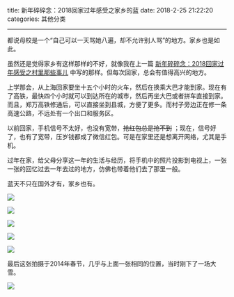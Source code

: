 title: 新年碎碎念：2018回家过年感受之家乡的蓝
date: 2018-2-25 21:22:20
categories: 其他分类

---

都说母校是一个“自己可以一天骂她八遍，却不允许别人骂”的地方。家乡也是如此。

<!--more-->



虽然还是觉得家乡有这样那样的不好，就像我在上一篇 [新年碎碎念：2018回家过年感受之村里那些事儿](https://steemit.com/cn/@drunkevil/2018) 中写的那样。但每次回家，总会有值得高兴的地方。

上学那会，从上海回家要坐十五个小时的火车，然后在换乘大巴才能到家。现在有了高铁，最快四个小时就可以到达所在的城市，然后再坐大巴或者拼车直接到家。而且，郑万高铁修通后，可以直接坐到县城，方便了更多。而村子旁边正在修一条高速公路，不远处有一个出口和服务区。

以前回家，手机信号不太好，也没有宽带，~~抢红包总是抢不到~~ ；现在，信号好了，也有了宽带，压岁钱都成了微信红包。可是在家里还是想离开网络，尤其是手机。

过年在家，给父母分享这一年的生活与经历，将手机中的照片投影到电视上，一张一张的回忆过去一年去过的地方，仿佛也带着他们去了那里一般。

蓝天不只在国外才有，家乡也有。

![](https://steemitimages.com/DQmZ5gY2iReDUJYur7PgqdHXPYWjZGqNcGzsgEkAn5qPkQW/IMG_5076.JPG)

![](https://steemitimages.com/DQmfNmRcvLvmVz45W5RPRb7BYmnJYxFCAWF5ohj9qfcLiAj/IMG_5068.JPG)

![](https://steemitimages.com/DQmReG2iCo4EJU89xAKF8LxNWziQZgsu8qUfY48pnGtuYef/IMG_5071.JPG)

![](https://steemitimages.com/DQmYZajL9dAU3EdshpEYi9XsSVZvooHQpimBh99k9LXK8pz/IMG_5072.JPG)

![](https://steemitimages.com/DQmZ6Keb3ntfn2MrTb5J4iszi9D3GJ4eGCtgq2xDqhdk28C/IMG_5073.JPG)

最后这张拍摄于2014年春节，几乎与上面一张相同的位置，当时刚下了一场大雪。

![](https://steemitimages.com/DQmYiHneLFY2NQjqCmEZqbrMUyApUANk86BuGnm18RZ9Gew/20140206_141950.jpg)
